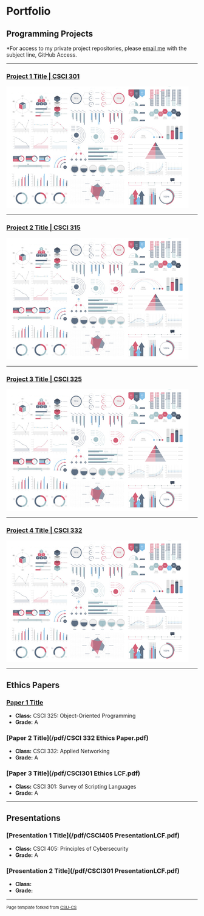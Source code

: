 Portfolio
=========

Programming Projects
--------------------

*For access to my private project repositories, please [email me](mailto:lcferguson@csustudent.net?subject=GitHub%20Access) with the subject line, GitHub Access.

---
### [Project 1 Title | CSCI 301](project1)

![Project 1 Thumbnail Name](images/dummy_thumbnail.jpg)

---
### [Project 2 Title | CSCI 315](project1)

![Project 2 Thumbnail Name](images/dummy_thumbnail.jpg)

---
### [Project 3 Title | CSCI 325](project1)

![Project 3 Thumbnail Name](images/dummy_thumbnail.jpg)

---
### [Project 4 Title | CSCI 332](project1)

![Project 4 Thumbnail Name](images/dummy_thumbnail.jpg)

---

Ethics Papers
-------------

### [Paper 1 Title](/pdf/CSCI325EthicsLCF.pdf)

-   **Class:**  CSCI 325: Object-Oriented Programming
-   **Grade:**  A

### [Paper 2 Title](/pdf/CSCI 332 Ethics Paper.pdf)

-   **Class:**  CSCI 332: Applied Networking
-   **Grade:**  A

### [Paper 3 Title](/pdf/CSCI301 Ethics LCF.pdf)

-   **Class:**  CSCI 301: Survey of Scripting Languages
-   **Grade:**  A

---

Presentations
-------------

### [Presentation 1 Title](/pdf/CSCI405 PresentationLCF.pdf)

- **Class:**  CSCI 405: Principles of Cybersecurity
- **Grade:**  A


### [Presentation 2 Title](/pdf/CSCI301 PresentationLCF.pdf)

- **Class:** 
- **Grade:**

---

<p style="font-size:11px">Page template forked from <a href="https://github.com/csu-cs/csci-portfolio">CSU-CS</a></p>
<!-- Remove above link if you don't want to attributive -->
